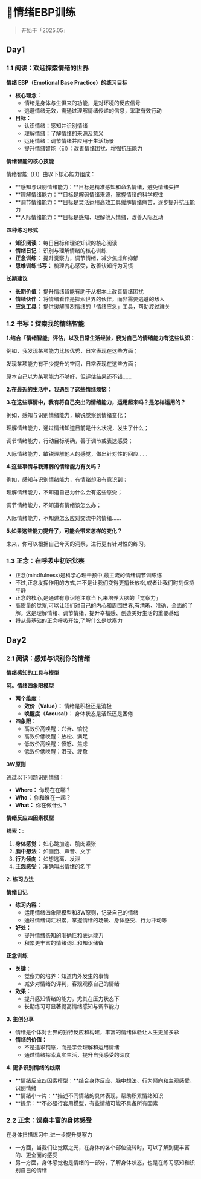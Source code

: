 ﻿# 🥲情绪EBP训练

> 开始于「2025.05」

## Day1

### 1.1 阅读：欢迎探索情绪的世界

**情绪 EBP（Emotional Base Practice）的练习目标**

- **核心理念：**
    - 情绪是身体与生俱来的功能，是对环境的反应信号
    - 逃避情绪无效，需通过理解情绪传递的信息，采取有效行动
- **目标：**
    - 认识情绪：感知并识别情绪
    - 理解情绪：了解情绪的来源及意义
    - 运用情绪：调节情绪并应用于生活场景
    - 提升情绪智能（EI）：改善情绪困扰，增强抗压能力


**情绪智能的核心技能**

情绪智能（EI）由以下核心能力组成：

- **感知与识别情绪能力：**目标是精准感知和命名情绪，避免情绪失控
- **理解情绪能力：**目标是解码情绪来源，掌握情绪的科学规律
- **调节情绪能力：**目标是灵活运用高效工具缓解情绪痛苦，逐步提升抗压能力
- **人际情绪能力：**目标是感知、理解他人情绪，改善人际互动

**四种练习形式**

- **知识阅读：** 每日目标和理论知识的核心阅读
- **情绪日记：** 识别与理解情绪的核心训练
- **正念训练：** 提升觉察力，调节情绪，减少焦虑和抑郁
- **思维训练书写：** 梳理内心感受，改善认知行为习惯

**长期建议**

- **长期价值：** 提升情绪智能有助于从根本上改善情绪困扰
- **情绪伙伴：** 将情绪看作是探索世界的伙伴，而非需要逃避的敌人
- **应急工具：** 提供缓解强烈情绪的「情绪应急」工具，帮助渡过难关

### 1.2 书写：探索我的情绪智能

**1.结合「情绪智能」评估，以及日常生活经验，我对自己的情绪能力有这些认识：**

例如，我发现某项能力比较优秀，日常表现在这些方面；

发现某项能力有不少提升的空间，日常表现在这些方面；

原本自己以为某项能力不够好，但评估结果还不错……

**2.在最近的生活中，我遇到了这些情绪烦恼：**

**3.在这些事情中，我有将自己突出的情绪能力，运用起来吗？是怎样运用的？**

例如，感知与识别情绪能力，敏锐觉察到情绪变化；

理解情绪能力，通过情绪知道目前是什么状况，发生了什么；

调节情绪能力，行动目标明确，善于调节或表达感受；

人际情绪能力，敏锐理解他人的感觉，做出针对性的回应……

**4.这些事情与我薄弱的情绪能力有关吗？**

例如，感知与识别情绪能力，有情绪却没有意识到；

理解情绪能力，不知道自己为什么会有这些感受；

调节情绪能力，不知道有情绪该怎么办；

人际情绪能力，不知道怎么应对交流中的情绪……

**5.如果这些能力提升了，可能会带来怎样的变化？**


未来，你可以根据自己今天的洞察，进行更有针对性的练习。

### 1.3 正念：在呼吸中初识觉察

- 正念(mindfulness)是科学心理干预中,最主流的情绪调节训练练
- 不过,正念发挥作用的方式,并不是让我们变得更擅长放松,或者让我们时刻保持平静
- 正念的核心,是通过有意识地注意当下,来培养大脑的「觉察力」
- 高质量的觉察,可以让我们对自己的内心和周围世界,有清晰、准确、全面的了解。这是理解情绪、调节情绪、提升幸福感、创造美好生活的重要基础
- 将从最基础的正念呼吸开始,了解什么是觉察力

## Day2

### 2.1 阅读：感知与识别你的情绪

**情绪感知的工具与模型**

**阿。情绪四象限模型**

- **两个维度：**
    - **效价（Value）：** 情绪是积极还是消极
    - **唤醒度（Arousal）：** 身体状态是活跃还是困倦
- **四象限：**
    - 高效价高唤醒：兴奋、愉悦
    - 高效价低唤醒：放松、满足
    - 低效价高唤醒：愤怒、焦虑
    - 低效价低唤醒：沮丧、疲惫

**3W原则**

通过以下问题识别情绪：

- **Where：** 你现在在哪？
- **Who：** 你和谁在一起？
- **What：** 你在做什么？

**情绪反应四因素模型**

**线索：**:

1. **身体感觉：** 如心跳加速、肌肉紧张
2. **脑中想法：** 如画面、声音、文字
3. **行为倾向：** 如想逃离、发泄
4. **主观感受：** 准确叫出情绪的名字

**2. 练习方法**

**情绪日记**

- **练习内容：**
  - 运用情绪四象限模型和3W原则，记录自己的情绪
  - 通过情绪词汇积累，掌握情绪的场景、身体感受、行为冲动等
- **好处：**
  - 提升情绪感知的准确性和表达能力
  - 积累更丰富的情绪词汇和知识储备

**正念训练**

- **关键：**
  - 觉察力的培养：知道内外发生的事情
  - 减少对情绪的评判，客观观察自己的情绪
- **效果：**
  - 提升感知情绪的能力，尤其在压力状态下
  - 长期练习可显著提高情绪感知与调节能力

**3. 主创分享**
- 情绪是个体对世界的独特反应和构建，丰富的情绪体验让人生更加多彩
- **情绪的价值：**
  - 不是追求钝感，而是学会理解和运用情绪
  - 通过情绪探索真实生活，提升自我感受的深度

**4. 更多识别情绪的线索**

- **情绪反应四因素模型：**结合身体反应、脑中想法、行为倾向和主观感受，识别情绪
- **情绪小卡片：**描述不同情绪的具体表现，帮助积累情绪知识
- **提示：**不必强行套用模型，有些情绪可能不具备所有因素

### 2.2 正念：觉察丰富的身体感受

在身体扫描练习中,进一步提升觉察力

- 一方面，当我们让觉察之光，在身体的各个部位流转时，可以了解到更丰富的、更全面的感受
- 另一方面，身体感觉也是情绪的一部分，了解身体状态，也是在练习感知和识别自己的情绪